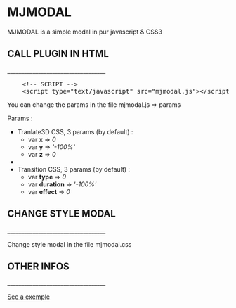 MJMODAL
===========
<p>MJMODAL is a simple modal in pur javascript &amp; CSS3</p>

<h2>CALL PLUGIN IN HTML</h2>
___________________________________
			
<pre>
	&lt;!-- SCRIPT --&gt;
	&lt;script type="text/javascript" src="mjmodal.js"&gt;&lt;/script&gt;
</pre>

<p>You can change the params in the file mjmodal.js => params</p>

<p>Params : </p>

<ul>
	<li>Tranlate3D CSS, 3 params (by default) :
		<ul>
			<li>var <strong>x</strong> => <i>0</i></li>
			<li>var <strong>y</strong> => <i>'-100%'</i></li>
			<li>var <strong>z</strong> => <i>0</i></li>
		</ul>
	</li>
	<li><br /></li>
	<li>Transition CSS, 3 params (by default) :
		<ul>
			<li>var <strong>type</strong> => <i>0</i></li>
			<li>var <strong>duration</strong> => <i>'-100%'</i></li>
			<li>var <strong>effect</strong> => <i>0</i></li>
		</ul>
	</li>
</ul>


<h2>CHANGE STYLE MODAL</h2>
___________________________________
	
<p>Change style modal in the file mjmodal.css</p>

<h2>OTHER INFOS</h2>
___________________________________
	
<p><a href="https://cdn.rawgit.com/mccray/MJMODAL/master/index.html" title="See a exemple">See a exemple</a></p>